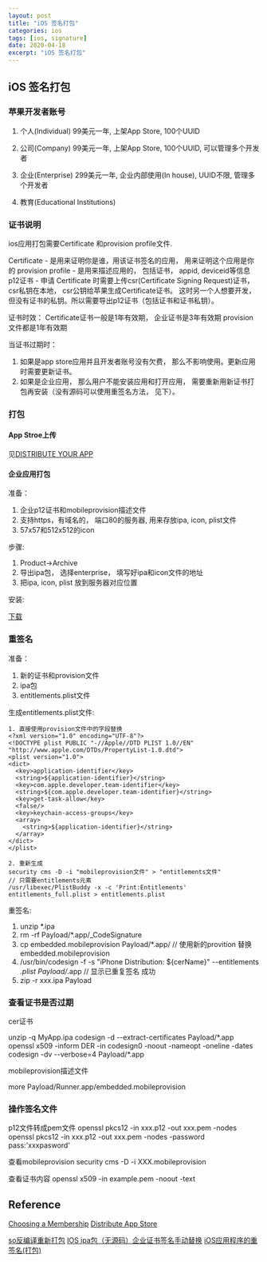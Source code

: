 ```yaml
---
layout: post
title: "iOS 签名打包"
categories: ios
tags: [ios, signature]
date: 2020-04-18
excerpt: "iOS 签名打包"
---
```


## iOS 签名打包

### 苹果开发者账号
1. 个人(Individual)
  99美元一年, 上架App Store, 100个UUID

2. 公司(Company)
  99美元一年, 上架App Store, 100个UUID, 可以管理多个开发者

3. 企业(Enterprise)
  299美元一年, 企业内部使用(In house), UUID不限, 管理多个开发者

4. 教育(Educational Institutions)

### 证书说明
ios应用打包需要Certificate 和provision profile文件. 

Certificate - 是用来证明你是谁，用该证书签名的应用， 用来证明这个应用是你的
provision profile - 是用来描述应用的， 包括证书， appid, deviceid等信息
p12证书 - 申请 Certificate 时需要上传csr(Certificate Signing Request)证书， csr私钥在本地， csr公钥给苹果生成Certificate证书。
          这时另一个人想要开发，但没有证书的私钥。所以需要导出p12证书（包括证书和证书私钥）。

证书时效：
Certificate证书一般是1年有效期， 企业证书是3年有效期
provision文件都是1年有效期

当证书过期时：
1. 如果是app store应用并且开发者账号没有欠费， 那么不影响使用。更新应用时需要更新证书。
2. 如果是企业应用， 那么用户不能安装应用和打开应用， 需要重新用新证书打包再安装（没有源码可以使用重签名方法， 见下）。


### 打包

#### App Stroe上传

见[DISTRIBUTE YOUR APP](https://help.apple.com/xcode/mac/current/#/devac02c5ab8)

#### 企业应用打包
准备：
1. 企业p12证书和mobileprovision描述文件
2. 支持https，有域名的， 端口80的服务器, 用来存放ipa, icon, plist文件
3. 57x57和512x512的icon

步骤:
1. Product->Archive
2. 导出ipa包， 选择enterprise， 填写好ipa和icon文件的地址
3. 把ipa, icon, plist 放到服务器对应位置

安装:

  <!DOCTYPE HTML PUBLIC "-//W3C//DTD HTML 4.01//EN" "http://www.w3.org/TR/html4/strict.dtd">
  <html>
  <head>
      <title>下载界面</title>
      <meta http-equiv=\"content-type\" content=\"text/html; charset=UTF-8\">
  </head>
  <body>
    <div class="contxt">
      <a href="itms-services://?action=download-manifest&url=https://www.xxxx.com/ipa/manifest.plist" class="context">下载</a>
    </div>
  </body>
  </html>


### 重签名
准备：
1. 新的证书和provision文件
2. ipa包
3. entitlements.plist文件

生成entitlements.plist文件:

    1. 直接使用provision文件中的字段替换
    <?xml version="1.0" encoding="UTF-8"?>
    <!DOCTYPE plist PUBLIC "-//Apple//DTD PLIST 1.0//EN" "http://www.apple.com/DTDs/PropertyList-1.0.dtd">
    <plist version="1.0">
    <dict>
      <key>application-identifier</key>
      <string>${application-identifier}</string>
      <key>com.apple.developer.team-identifier</key>
      <string>${com.apple.developer.team-identifier}</string>
      <key>get-task-allow</key>
      <false/>
      <key>keychain-access-groups</key>
      <array>
        <string>${application-identifier}</string>
      </array>
    </dict>
    </plist>

    2. 重新生成
    security cms -D -i "mobileprovision文件" > "entitlements文件"
    // 只需要entitlements元素
    /usr/libexec/PlistBuddy -x -c 'Print:Entitlements'  entitlements_full.plist > entitlements.plist


重签名:
1. unzip *.ipa
2. rm -rf Payload/*.app/_CodeSignature
3. cp embedded.mobileprovision Payload/*.app/   // 使用新的provition 替换embedded.mobileprovision
4. /usr/bin/codesign -f -s "iPhone Distribution: ${cerName}" --entitlements *.plist Payload/*.app // 显示已重复签名  成功
5. zip -r xxx.ipa Payload

### 查看证书是否过期
cer证书

  unzip -q MyApp.ipa
  codesign -d --extract-certificates Payload/\*.app
  openssl x509 -inform DER -in codesign0 -noout -nameopt -oneline -dates
  codesign -dv --verbose=4 Payload/\*.app

mobileprovision描述文件

  more Payload/Runner.app/embedded.mobileprovision
  

### 操作签名文件

p12文件转成pem文件
openssl pkcs12 -in xxx.p12 -out xxx.pem -nodes
openssl pkcs12 -in xxx.p12 -out xxx.pem -nodes -password pass:'xxxpasword'

查看mobileprovision
security cms -D -i XXX.mobileprovision

查看证书内容
openssl x509 -in example.pem -noout -text

## Reference
[Choosing a Membership](https://developer.apple.com/support/compare-memberships/)
[Distribute App Store](https://developer.apple.com/distribute/)


[so反编译重新打包](https://www.jianshu.com/p/98fe8463d9e0)
[IOS ipa包（无源码）企业证书签名手动替换](https://blog.csdn.net/bz151531223/article/details/78284564?utm\_source=blogxgwz5)
[iOS应用程序的重签名\(打包\)](https://blog.csdn.net/skylin19840101/article/details/60583893)
